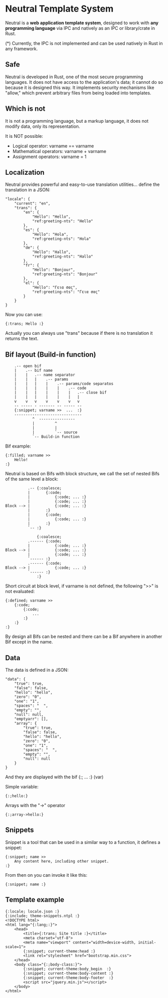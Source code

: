 Neutral Template System
=======================

Neutral is a **web application template system**, designed to work with **any programming language** via IPC and natively as an IPC or library/crate in Rust.

(*) Currently, the IPC is not implemented and can be used natively in Rust in any framework.

Safe
----

Neutral is developed in Rust, one of the most secure programming languages. It does not have access to the application's data; it cannot do so because it is designed this way. It implements security mechanisms like "allow," which prevent arbitrary files from being loaded into templates.

Which is not
------------

It is not a programming language, but a markup language, it does not modify data, only its representation.

It is NOT possible:

* Logical operator: varname == varname
* Mathematical operators: varname + varname
* Assignment operators: varname = 1

Localization
------------

Neutral provides powerful and easy-to-use translation utilities... define the translation in a JSON:

    "locale": {
        "current": "en",
        "trans": {
            "en": {
                "Hello": "Hello",
                "ref:greeting-nts": "Hello"
            },
            "es": {
                "Hello": "Hola",
                "ref:greeting-nts": "Hola"
            },
            "de": {
                "Hello": "Hallo",
                "ref:greeting-nts": "Hallo"
            },
            "fr": {
                "Hello": "Bonjour",
                "ref:greeting-nts": "Bonjour"
            },
            "el": {
                "Hello": "Γεια σας",
                "ref:greeting-nts": "Γεια σας"
            }
        }
    }

Now you can use:

    {:trans; Hello :}

Actually you can always use "trans" because if there is no translation it returns the text.

Bif layout (Build-in function)
------------------------------

        .-- open bif
        |    .-- bif name
        |    |   .-- name separator
        |    |   |    .-- params
        |    |   |    |    .-- params/code separatos
        |    |   |    |    |    .-- code
        |    |   |    |    |    |   .-- close bif
        |    |   |    |    |    |   |
        v    v   v    v    v    v   v
        -- ----- - ------- -- ----- --
        {:snippet; varname >>  ...  :}
        ------------------------------
                ^  ----------------
                |         ^
                |         |
                |         `-- source
                `-- Build-in function

Bif example:

    {:filled; varname >>
        Hello!
    :}

Neutral is based on Bifs with block structure, we call the set of nested Bifs of the same level a block:

              .-- {:coalesce;
              |       {:code;
              |           {:code; ... :}
              |           {:code; ... :}
    Block --> |           {:code; ... :}
              |       :}
              |       {:code;
              |           {:code; ... :}
              |       :}
              `-- :}

                  {:coalesce;
              .------ {:code;
              |           {:code; ... :}
    Block --> |           {:code; ... :}
              |           {:code; ... :}
              `------ :}
              .------ {:code;
    Block --> |           {:code; ... :}
              `------ :}
                  :}

Short circuit at block level, if varname is not defined, the following ">>" is not evaluated:

    {:defined; varname >>
        {:code;
            {:code;
                ...
            :}
        :}
    :}

By design all Bifs can be nested and there can be a Bif anywhere in another Bif except in the name.

Data
----

The data is defined in a JSON:

    "data": {
        "true": true,
        "false": false,
        "hello": "hello",
        "zero": "0",
        "one": "1",
        "spaces": "  ",
        "empty": "",
        "null": null,
        "emptyarr": [],
        "array": {
            "true": true,
            "false": false,
            "hello": "hello",
            "zero": "0",
            "one": "1",
            "spaces": "  ",
            "empty": "",
            "null": null
        }
    }

And they are displayed with the bif {:; ... :} (var)

Simple variable:

    {:;hello:}

Arrays with the "->" operator

    {:;array->hello:}

Snippets
--------

Snippet is a tool that can be used in a similar way to a function, it defines a snippet:

    {:snippet; name >>
        Any content here, including other snippet.
    :}

From then on you can invoke it like this:

    {:snippet; name :}

Template example
----------------

    {:locale; locale.json :}
    {:include; theme-snippets.ntpl :}
    <!DOCTYPE html>
    <html lang="{:lang;:}">
        <head>
            <title>{:trans; Site title :}</title>
            <meta charset="utf-8">
            <meta name="viewport" content="width=device-width, initial-scale=1">
            {:snippet; current-theme:head :}
            <link rel="stylesheet" href="bootstrap.min.css">
        </head>
        <body class="{:;body-class:}">
            {:snippet; current-theme:body_begin  :}
            {:snippet; current-theme:body-content :}
            {:snippet; current-theme:body-footer  :}
            <script src="jquery.min.js"></script>
        </body>
    </html>

